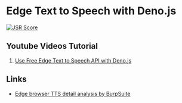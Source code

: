 # Edge Text to Speech with Deno.js
[![JSR Score](https://jsr.io/badges/@mojocn/code/score)](https://jsr.io/@mojocn/codeape)


## Youtube Videos Tutorial

1. [Use Free Edge Text to Speech API with Deno.js](https://www.youtube.com/watch?v=uATgw1KVj_4)



## Links    
- [Edge browser TTS detail analysis by BurpSuite](https://github.com/mojocn/codeape/wiki/Microsoft-Edge-Browser-TTS-API-Request-Info-by-Burpsuit)